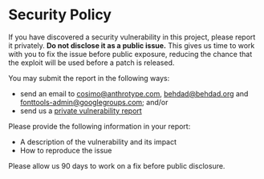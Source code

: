 # Security Policy

If you have discovered a security vulnerability in this project, please report it
privately. **Do not disclose it as a public issue.** This gives us time to work with you
to fix the issue before public exposure, reducing the chance that the exploit will be
used before a patch is released.

You may submit the report in the following ways:

- send an email to cosimo@anthrotype.com, behdad@behdad.org and fonttools-admin@googlegroups.com; and/or
- send us a [private vulnerability report](https://github.com/fonttools/fonttools/security/advisories/new)

Please provide the following information in your report:

- A description of the vulnerability and its impact
- How to reproduce the issue

Please allow us 90 days to work on a fix before public disclosure.
